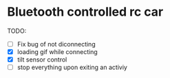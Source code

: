 # Bluetooth controlled rc car


TODO:
- [ ] Fix bug of not diconnecting
- [x] loading gif while connecting
- [x] tilt sensor control
- [ ] stop everything upon exiting an activiy
